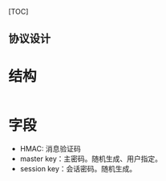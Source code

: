[TOC]

协议设计
---

# 结构
```

```

# 字段
* HMAC: 消息验证码
* master key：主密码。随机生成、用户指定。
* session key：会话密码。随机生成。